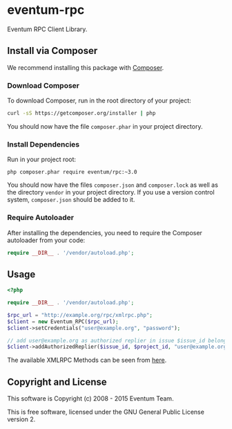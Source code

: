eventum-rpc
===========

Eventum RPC Client Library.

## Install via Composer ##

We recommend installing this package with [Composer](http://getcomposer.org/).

### Download Composer ###

To download Composer, run in the root directory of your project:

```bash
curl -sS https://getcomposer.org/installer | php
```

You should now have the file `composer.phar` in your project directory.

### Install Dependencies ###

Run in your project root:

```
php composer.phar require eventum/rpc:~3.0
```

You should now have the files `composer.json` and `composer.lock` as well as
the directory `vendor` in your project directory. If you use a version control
system, `composer.json` should be added to it.

### Require Autoloader ###

After installing the dependencies, you need to require the Composer autoloader
from your code:

```php
require __DIR__ . '/vendor/autoload.php';
```

## Usage ##

```php
<?php

require __DIR__ . '/vendor/autoload.php';

$rpc_url = "http://example.org/rpc/xmlrpc.php";
$client = new Eventum_RPC($rpc_url);
$client->setCredentials("user@example.org", "password");

// add user@example.org as authorized replier in issue $issue_id belonging to project $project_id
$client->addAuthorizedReplier($issue_id, $project_id, "user@example.org");
```

The available XMLRPC Methods can be seen from [here](XMLRPC.md).

## Copyright and License ##

This software is Copyright (c) 2008 - 2015 Eventum Team.

This is free software, licensed under the GNU General Public License
version 2.
